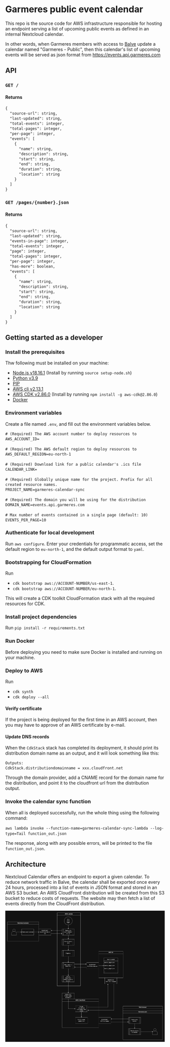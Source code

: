 # Garmeres public event calendar

This repo is the source code for AWS infrastructure responsible for hosting an endpoint serving a list of upcoming
public events as defined in an internal Nextcloud calendar.

In other words, when Garmeres members with access to [Balve](https://balve.garmeres.com) update a calendar named
"Garmeres - Public", then this calendar's list of upcoming events will be served as json format from
https://events.api.garmeres.com

## API

### `GET /`

#### Returns

```
{
  "source-url": string,
  "last-updated": string,
  "total-events": integer,
  "total-pages": integer,
  "per-page": integer,
  "events": [
    {
      "name": string,
      "description": string,
      "start": string,
      "end": string,
      "duration": string,
      "location": string
    }
  ]
}
```

### `GET /pages/{number}.json`

#### Returns
```
{
  "source-url": string,
  "last-updated": string,
  "events-in-page": integer,
  "total-events": integer,
  "page": integer,
  "total-pages": integer,
  "per-page": integer,
  "has-more": boolean,
  "events": [
    {
      "name": string,
      "description": string,
      "start": string,
      "end": string,
      "duration": string,
      "location": string
    }
  ]
}
```

## Getting started as a developer

### Install the prerequisites

Thw following must be installed on your machine:
- [Node.js v18.16.1](https://nodejs.org/en/download) (Install by running `source setup-node.sh`)
- [Python v3.9](https://www.python.org/)
- [PIP](https://pypi.org/project/pip/)
- [AWS cli v2.13.1](https://aws.amazon.com/cli/)
- [AWS CDK v2.86.0](https://docs.aws.amazon.com/cdk/v2/guide/getting_started.html) (Install by running
`npm install -g aws-cdk@2.86.0`)
- [Docker](https://www.docker.com/)

### Environment variables

Create a file named `.env`, and fill out the environment variables below.

```
# (Required) The AWS account number to deploy resources to
AWS_ACCOUNT_ID=

# (Required) The AWS default region to deploy resources to
AWS_DEFAULT_REGION=eu-north-1

# (Required) Download link for a public calendar's .ics file
CALENDAR_LINK=

# (Required) Globally unique name for the project. Prefix for all created resource names.
PROJECT_NAME=garmeres-calendar-sync

# (Required) The domain you will be using for the distribution
DOMAIN_NAME=events.api.garmeres.com

# Max number of events contained in a single page (default: 10)
EVENTS_PER_PAGE=10
```

### Authenticate for local development

Run `aws configure`. Enter your credentials for programmatic access, set the default region to `eu-north-1`, and the
default output format to `yaml`.

### Bootstrapping for CloudFormation

Run
- `cdk bootstrap aws://ACCOUNT-NUMBER/us-east-1`.
- `cdk bootstrap aws://ACCOUNT-NUMBER/eu-north-1`.

This will create a CDK toolkit CloudFormation stack with all the required resources for CDK.

### Install project dependencies

Run `pip install -r requirements.txt`

### Run Docker

Before deploying you need to make sure Docker is installed and running on your machine.

### Deploy to AWS

Run
- `cdk synth`
- `cdk deploy --all`

#### Verify certificate

If the project is being deployed for the first time in an AWS account, then you may have to approve of an AWS
certificate by e-mail.

#### Update DNS records

When the `CdkStack` stack has completed its deployment, it should print its distribution domain name as an output,
and it will look something like this:

````
Outputs:
CdkStack.distributiondomainname = xxx.cloudfront.net
````

Through the domain provider, add a CNAME record for the domain name for the distribution, and point it to the cloudfront
url from the distribution output.

### Invoke the calendar sync function

When all is deployed successfully, run the whole thing using the following command:

`aws lambda invoke --function-name=garmeres-calendar-sync-lambda --log-type=Tail function_out.json`

The response, along with any possible errors, will be printed to the file `function_out.json`.

## Architecture

Nextcloud Calendar offers an endpoint to export a given calendar. To reduce network traffic in Balve, the calendar shall
be exported once every 24 hours, processed into a list of events in JSON format and stored in an AWS S3 bucket. An AWS
CloudFront distribution will be created from this S3 bucket to reduce costs of requests. The website may then fetch a
list of events directly from the CloudFront distribution.

![Architecture diagram](images/diagram.png)
